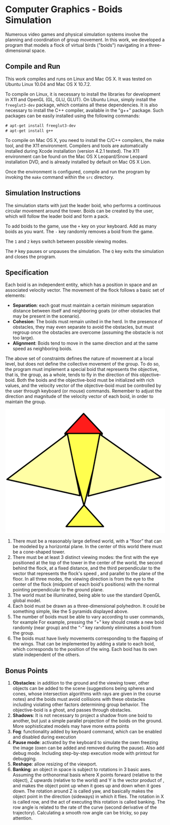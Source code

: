 # Computer Graphics - Boids Simulation

Numerous video games and physical simulation systems involve the planning and coordination of group movement. In this work, we developed a program that models a flock of virtual birds ("boids") navigating in a three-dimensional space.

## Compile and Run

This work compiles and runs on Linux and Mac OS X. It was tested on Ubuntu Linux 10.04 and Mac OS X 10.7.2.

To compile on Linux, it is necessary to install the libraries for development in X11 and OpenGL (GL, GLU, GLUT). On Ubuntu Linux, simply install the `freeglut3-dev` package, which contains all these dependencies. It is also necessary to install the C++ compiler, available in the "g++" package. Such packages can be easily installed using the following commands:

```
# apt-get install freeglut3-dev
# apt-get install g++
```

To compile on Mac OS X, you need to install the C/C++ compilers, the make tool, and the X11 environment. Compilers and tools are automatically installed during Xcode installation (version 4.2.1 tested). The X11 environment can be found on the Mac OS X Leopard/Snow Leopard installation DVD, and is already installed by default on Mac OS X Lion.

Once the environment is configured, compile and run the program by invoking the `make` command within the `src` directory.

## Simulation Instructions

The simulation starts with just the leader boid, who performs a continuous circular movement around the tower. Boids can be created by the user, which will follow the leader boid and form a pack.

To add boids to the game, use the `+` key on your keyboard. Add as many boids as you want. The `-` key randomly removes a boid from the game.

The `1` and `2` keys switch between possible viewing modes.

The `P` key pauses or unpauses the simulation. The `Q` key exits the simulation and closes the program.

## Specification

Each boid is an independent entity, which has a position in space and an associated velocity vector. The movement of the flock follows a basic set of elements:

- **Separation**: each goat must maintain a certain minimum separation distance between itself and neighboring goats (or other obstacles that may be present in the scenario).
- **Cohesion**: The boids must remain united in the herd. In the presence of obstacles, they may even separate to avoid the obstacles, but must regroup once the obstacles are overcome (assuming the obstacle is not too large).
- **Alignment**: Boids tend to move in the same direction and at the same speed as neighboring boids.

The above set of constraints defines the nature of movement at a local level, but does not define the collective movement of the group. To do so, the program must implement a special boid that represents the objective, that is, the group, as a whole, tends to fly in the direction of this objective-boid. Both the boids and the objective-boid must be initialized with rich values, and the velocity vector of the objective-boid must be controlled by the user through keyboard (or mouse) commands. Remember to adjust the direction and magnitude of the velocity vector of each boid, in order to maintain the group.

![A Boid](https://github.com/felipead/boids/blob/main/doc/boid.png "A Boid")

1. There must be a reasonably large defined world, with a “floor” that can be modeled by a horizontal plane. In the center of this world there must be a cone-shaped tower.
2. There must be at least 3 distinct viewing modes: the first with the eye positioned at the top of the tower in the center of the world, the second behind the flock, at a fixed distance, and the third perpendicular to the vector that represents the flock's speed , and parallel to the plane of the floor. In all three modes, the viewing direction is from the eye to the center of the flock (midpoint of each boid's positions) with the normal pointing perpendicular to the ground plane.
3. The world must be illuminated, being able to use the standard OpenGL global model.
4. Each boid must be drawn as a three-dimensional polyhedron. It could be something
simple, like the 5 pyramids displayed above.
5. The number of boids must be able to vary according to user commands, for example
For example, pressing the “+” key should create a new boid randomly (near
group) and the “-” key randomly eliminates a boid from the group.
6. The boids must have lively movements corresponding to the flapping of the wings. That
can be implemented by adding a state to each boid, which corresponds to the position of the wing. Each boid has its own state independent of the others.

## Bonus Points

1. **Obstacles**: in addition to the ground and the viewing tower, other objects can be added to the scene (suggestions being spheres and cones, whose intersection algorithms with rays are given in the course notes) and the boids must avoid collisions with these obstacles including violating other factors determining group behavior. The objective-boid is a ghost, and passes through obstacles.
2. **Shadows**: It is not necessary to project a shadow from one boid to another, but just a simple parallel projection of the boids on the ground. More sophisticated models may have more extra points
3. **Fog**: functionality added by keyboard command, which can be enabled and disabled during execution
4. **Pause mode**: activated by the keyboard to simulate the oxen freezing the image (oxen can be added and removed during the pause). Also add debug mode. Including step-by-step execution mode with printout for debugging.
5. **Reshape**: allow resizing of the viewport.
6. **Banking**: an object in space is subject to rotations in 3 basic axes. Assuming the orthonormal basis where X points forward (relative to the object), Z upwards (relative to the world) and Y is the vector product of , and makes the object point up when it goes up and down when it goes down. The rotation around Z is called yaw, and basically makes the object point in the direction (sideways) in which it flies. The rotation in X is called row, and the act of executing this rotation is called banking. The row angle is related to the rate of the curve (second derivative of the trajectory). Calculating a smooth row angle can be tricky, so pay attention.
